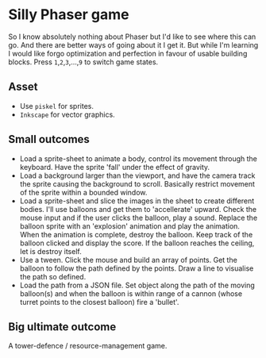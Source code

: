 # Silly Phaser game

So I know absolutely nothing about Phaser but I'd like to see where this can go. And there are better ways of going about it I get it. But while I'm learning I would like forgo optimization and perfection in favour of usable building blocks. Press `1`,`2`,`3`,...,`9` to switch game states. 

## Asset 
- Use `piskel` for sprites.
- `Inkscape` for vector graphics.

## Small outcomes

* Load a sprite-sheet to animate a body, control its movement through the keyboard. Have the sprite 'fall' under the effect of gravity.
* Load a background larger than the viewport, and have the camera track the sprite causing the background to scroll. Basically restrict movement of the sprite within a bounded window.
* Load a sprite-sheet and slice the images in the sheet to create different bodies. I'll use balloons and get them to 'accellerate' upward. Check the mouse input and if the user clicks the balloon, play a sound. Replace the balloon sprite with an 'explosion' animation and play the animation. When the animation is complete, destroy the balloon. Keep track of the balloon clicked and display the score. If the balloon reaches the ceiling, let is destroy itself.
* Use a tween. Click the mouse and build an array of points. Get the balloon to follow the path defined by the points. Draw a line to visualise the path so defined. 
* Load the path from a JSON file. Set object along the path of the moving balloon(s) and when the balloon is within range of a cannon (whose turret points to the closest balloon) fire a 'bullet'. 

## Big ultimate outcome
A tower-defence / resource-management game.
